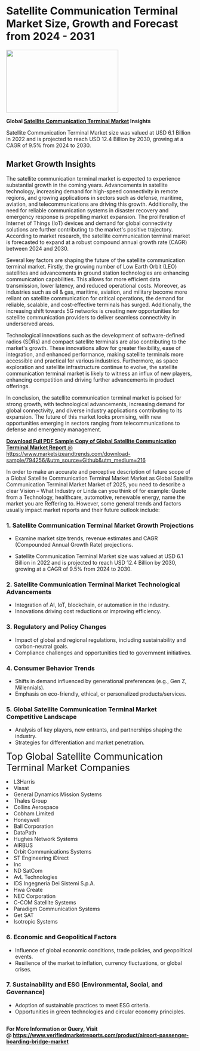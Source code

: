 <H1>Satellite Communication Terminal Market Size, Growth and Forecast from 2024 - 2031</H1><img class="aligncenter size-medium wp-image-584254" src="https://thirdeyenews.in/wp-content/uploads/2024/09/Global-Market-Research-300x168.jpeg" alt="" width="300" height="168" /><p><strong>Global&nbsp;<a href="https://www.marketsizeandtrends.com/download-sample/794256/&amp;utm_source=Github&utm_medium=216">Satellite Communication Terminal Market</a> Insights</strong></p><p>Satellite Communication Terminal Market size was valued at USD 6.1 Billion in 2022 and is projected to reach USD 12.4 Billion by 2030, growing at a CAGR of 9.5% from 2024 to 2030.</p><p><h2>Market Growth Insights</h2> <p>The satellite communication terminal market is expected to experience substantial growth in the coming years. Advancements in satellite technology, increasing demand for high-speed connectivity in remote regions, and growing applications in sectors such as defense, maritime, aviation, and telecommunications are driving this growth. Additionally, the need for reliable communication systems in disaster recovery and emergency response is propelling market expansion. The proliferation of Internet of Things (IoT) devices and demand for global connectivity solutions are further contributing to the market's positive trajectory. According to market research, the satellite communication terminal market is forecasted to expand at a robust compound annual growth rate (CAGR) between 2024 and 2030.</p> <p><a href="#"></a></p> <p>Several key factors are shaping the future of the satellite communication terminal market. Firstly, the growing number of Low Earth Orbit (LEO) satellites and advancements in ground station technologies are enhancing communication capabilities. This allows for more efficient data transmission, lower latency, and reduced operational costs. Moreover, as industries such as oil & gas, maritime, aviation, and military become more reliant on satellite communication for critical operations, the demand for reliable, scalable, and cost-effective terminals has surged. Additionally, the increasing shift towards 5G networks is creating new opportunities for satellite communication providers to deliver seamless connectivity in underserved areas.</p> <p>Technological innovations such as the development of software-defined radios (SDRs) and compact satellite terminals are also contributing to the market's growth. These innovations allow for greater flexibility, ease of integration, and enhanced performance, making satellite terminals more accessible and practical for various industries. Furthermore, as space exploration and satellite infrastructure continue to evolve, the satellite communication terminal market is likely to witness an influx of new players, enhancing competition and driving further advancements in product offerings.</p> <p>In conclusion, the satellite communication terminal market is poised for strong growth, with technological advancements, increasing demand for global connectivity, and diverse industry applications contributing to its expansion. The future of this market looks promising, with new opportunities emerging in sectors ranging from telecommunications to defense and emergency management.</p> <p><a href="#"></p><p><span class=""><strong>Download Full PDF Sample Copy of Global Satellite Communication Terminal Market Report</strong> @ <a href="https://www.marketsizeandtrends.com/download-sample/794256/&amp;utm_source=Github&utm_medium=216" target="_blank">https://www.marketsizeandtrends.com/download-sample/794256/&amp;utm_source=Github&utm_medium=216</a></span></p><p>In order to make an accurate and perceptive description of future scope of a Global&nbsp;Satellite Communication Terminal Market Market as Global&nbsp;Satellite Communication Terminal Market Market of 2025, you need to describe a clear Vision &ndash; What Industry or Linda can you think of for example: Quote from a Technology, healthcare, automotive, renewable energy, name the market you are Reffering to. However, some general trends and factors usually impact market reports and their future outlook include:</p><h3>1.&nbsp;<strong>Satellite Communication Terminal Market Growth Projections</strong></h3><ul><li>Examine market size trends, revenue estimates and CAGR (Compounded Annual Growth Rate) projections.</li><li><p>Satellite Communication Terminal Market size was valued at USD 6.1 Billion in 2022 and is projected to reach USD 12.4 Billion by 2030, growing at a CAGR of 9.5% from 2024 to 2030.</p></li></ul><h3>2.&nbsp;<strong>Satellite Communication Terminal Market Technological Advancements</strong></h3><ul><li>Integration of AI, IoT, blockchain, or automation in the industry.</li><li>Innovations driving cost reductions or improving efficiency.</li></ul><h3>3.&nbsp;<strong>Regulatory and Policy Changes</strong></h3><ul><li>Impact of global and regional regulations, including sustainability and carbon-neutral goals.</li><li>Compliance challenges and opportunities tied to government initiatives.</li></ul><h3>4.&nbsp;<strong>Consumer Behavior Trends</strong></h3><ul><li>Shifts in demand influenced by generational preferences (e.g., Gen Z, Millennials).</li><li>Emphasis on eco-friendly, ethical, or personalized products/services.</li></ul><h3>5.&nbsp;<strong>Global Satellite Communication Terminal Market Competitive Landscape</strong></h3><ul><li>Analysis of key players, new entrants, and partnerships shaping the industry.</li><li>Strategies for differentiation and market penetration.</li></ul><p data-pm-slice="1 1 []"><span style="color: inherit; font-family: inherit; font-size: 25px;">Top Global Satellite Communication Terminal Market Companies</span></p><div class="" data-test-id=""><p><li>L3Harris</li><li> Viasat</li><li> General Dynamics Mission Systems</li><li> Thales Group</li><li> Collins Aerospace</li><li> Cobham Limited</li><li> Honeywell</li><li> Ball Corporation</li><li> DataPath</li><li> Hughes Network Systems</li><li> AIRBUS</li><li> Orbit Communications Systems</li><li> ST Engineering iDirect</li><li> Inc</li><li> ND SatCom</li><li> AvL Technologies</li><li> IDS Ingegneria Dei Sistemi S.p.A.</li><li> Hwa Create</li><li> NEC Corporation</li><li> C-COM Satellite Systems</li><li> Paradigm Communication Systems</li><li> Get SAT</li><li> Isotropic Systems</li></p></div><h3>6.&nbsp;<strong>Economic and Geopolitical Factors</strong></h3><ul><li>Influence of global economic conditions, trade policies, and geopolitical events.</li><li>Resilience of the market to inflation, currency fluctuations, or global crises.</li></ul><h3>7.&nbsp;<strong>Sustainability and ESG (Environmental, Social, and Governance)</strong></h3><ul><li>Adoption of sustainable practices to meet ESG criteria.</li><li>Opportunities in green technologies and circular economy principles.</li></ul><h2><strong style="font-size: 14px;">For More Information or Query, Visit @&nbsp;</strong><a style="background-color: #ffffff; font-size: 14px;" href="https://www.marketsizeandtrends.com/report/satellite-communication-terminal-market/" target="_blank">https://www.verifiedmarketreports.com/product/airport-passenger-boarding-bridge-market</a></h2>
